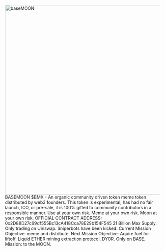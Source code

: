 <img width="617" height="617" alt="baseMOON" src="https://github.com/user-attachments/assets/e9bf3f32-918b-4d78-a94c-2cc4843eb258" />
BASEMOON $BMX - An organic community driven token meme token distributed by web3 founders.
This token is experimental, has had no fair launch, ICO, or pre-sale, it is 100% gifted to community contributors in a responsible manner. Use at your own risk. Meme at your own risk. Moon at your own risk.
OFFICIAL CONTRACT ADDRESS: 0x2D88D27c69df555Bc13cA418Cca78E29b154F545
21 Billion Max Supply.
Only trading on Uniswap. Sniperbots have been kicked.
Current Mission Objective: meme and distribute.
Next Mission Objective: Aquire fuel for liftoff. Liquid ETHER mining extraction protocol.
DYOR. 
Only on BASE.
Mission: to the MOON.
